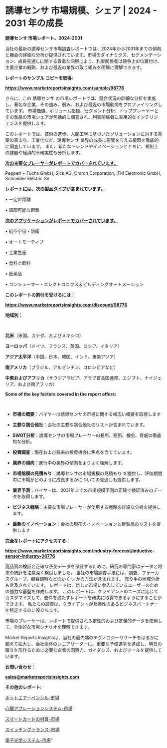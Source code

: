 # 誘導センサ 市場規模、シェア | 2024 - 2031 年の成長

<strong>誘導センサ 市場レポート、2024-2031</strong>

当社の最新の誘導センサ市場調査レポートでは、2024年から2031年までの傾向と機会の詳細な分析が提供されています。市場のダイナミクス、セグメンテーション、成長見通しに関する貴重な洞察により、利害関係者は競争上の位置付け、主要企業の戦略、および最近の業界の取り組みを明確に理解できます。



<strong>レポートのサンプル コピーを取得:</strong> <a href=https://www.marketreportsinsights.com/sample/98776>

<strong><u>https://www.marketreportsinsights.com/sample/98776</u></strong></a>

さらに、この 誘導センサ の市場レポートでは、競合状況の詳細な分析を実施し、著名な企業、その強み、弱み、および最近の市場動向をプロファイリングしています。 市場価値、ボリューム指標、セグメント分析、トッププレーヤーとその製品の市場シェアが包括的に調査され、利害関係者に実用的なインテリジェンスを提供します。

このレポートでは、技術の進歩、人間工学に基づいたソリューションに対する需要の高まり、工業化など、誘導センサ 業界の成長に影響を与える要因を徹底的に調査しています。 また、新たなトレンドやイノベーションとともに、規制上の課題や経済的不確実性も分析します。



<strong><u>次の主要なプレーヤーがレポートでカバーされています。</u></strong>

Pepperl + Fuchs GmbH, Sick AG, Omron Corporation, IFM Electronic GmbH, Schneider Electric Se



<strong><u><b>レポートには、次の製品タイプが含まれています。</b></u></strong>

• 一定の距離

• 調節可能な距離



<strong><u><b>次のアプリケーションがレポートでカバーされています。</b></u></strong>

• 航空宇宙・防衛

• オートモーティブ

• 工業生産

• 食料と飲料

• 医薬品

• コンシューマー・エレクトロニクス＆ビルディングオートメーション



<strong><b>このレポートの割引を受けるには：</b></strong>

<a href=https://www.marketreportsinsights.com/discount/98776>

<strong><u>https://www.marketreportsinsights.com/discount/98776</u></strong></a>



<strong>地域別：</strong>

<strong> </strong>



<strong>北米</strong>（米国、カナダ、およびメキシコ）



<strong>ヨーロッパ</strong>（ドイツ、フランス、英国、ロシア、イタリア）



<strong>アジア太平洋</strong>（中国、日本、韓国、インド、東南アジア）



<strong>南アメリカ</strong>（ブラジル、アルゼンチン、コロンビアなど）



<strong>中東およびアフリカ</strong>（サウジアラビア、アラブ首長国連邦、エジプト、ナイジェリア、および南アフリカ）



<strong>Some of the key factors covered in the report offers:</strong>

<strong> </strong>
<ul>
  <li>

<strong>市場の概要</strong>：バイヤーは誘導センサの市場に関する幅広い概要を取得します</li>
  <li>

<strong>主要な競合他社</strong>：会社の主要な競合他社のリストが含まれています。</li>
  <li>

<strong>SWOT分析</strong>：誘導センサの市場プレーヤーの長所、短所、機会、脅威の徹底的な分析。</li>
  <li>

<strong>投資調査</strong>：現在および将来の投資機会に焦点を当てています。</li>
  <li>

<strong>業界の傾向</strong>：進行中の業界の傾向をよりよく理解します。</li>
  <li>

<strong>市場規模の見積もり</strong>：誘導センサの市場規模の見積もり を提供し、評価期間中に市場がどのように成長するかについての見通しも提供します。</li>
  <li>

<strong>業界予測</strong>：バイヤーは、2031年までの市場規模予測の正確で検証済みのデータを取得します。</li>
  <li>

<strong>ビジネス戦略</strong>：主要な市場プレーヤーが使用する戦略の詳細な分析を提供します。</li>
  <li>

<strong>最新のイノベーション</strong>：会社の現在のイノベーションと新製品のリストを提供します</li>
</ul>


<strong>完全なレポートにアクセスする</strong>：

<a href=https://www.marketreportsinsights.com/industry-forecast/inductive-sensor-industry-98776>

<strong><u>https://www.marketreportsinsights.com/industry-forecast/inductive-sensor-industry-98776</u></strong></a>

高品質の検証と正確な予測データを保証するために、研究の専門家はデータと将来の統計を注意深く検討しました。 当社の市場調査手法には、調査、フォーカスグループ、顧客観察などのいくつ かの方法が含まれます。 売り手の地域分析も言及されています。 レポートは、新しい市場に参入しているユーザーのための強力な基盤を作成します。 このレポートは、クライアントのニーズに応じてカスタマイズして、要件を満たすレポートを確実に取得できるようにすることができます。 私たちの調査は、クライアントが互換性のあるビジネスパートナーを特定するのに役立ちます。

市場のプレーヤーは、レポートで提供される定性的および定量的データを使用して、全体的な市場シナリオを理解できます。

Market Reports Insightsは、当社の最先端のテクノロジーリサーチをはるかに超えて拡大し、会社全体のシニアリーダーに、重要な予備選挙を達成し、明日の確立を形作るために必要な企業の洞察力、ガイダンス、およびツールを提供しています。



<strong><b>お問い合わせ</b></strong>：

<a href=mailto:sales@marketreportsinsights.com>

<strong><u>sales@marketreportsinsights.com</u></strong></a>



<strong>その他のレポート:</strong>

<a href=https://www.linkedin.com/pulse/ホットエアーペンシル-市場-2023-新興市場-将来の動向と市場需要-2030-uz1af/>ホットエアーペンシル-市場</a>

<a href=https://www.linkedin.com/pulse/心臓アブレーションシステム-市場-2023-競争分析と事業成長-2030-wbpif/>心臓アブレーションシステム-市場</a>

<a href=https://www.linkedin.com/pulse/スマートカードの材質-市場-2023-総合分析と事業成長戦略-2030-pr-news-hub-w81tf/>スマートカードの材質-市場</a>

<a href=https://www.linkedin.com/pulse/スイッチングトランス-市場-2030-年までの需要に焦点を当てた-2023-年調査レポート-market-tribunal-dsrff/>スイッチングトランス-市場</a>

<a href=https://www.linkedin.com/pulse/電子光学システム-市場-2023-swot-分析と成長率-2030-pr-news-hub-zybqf/>電子光学システム-市場</a>"
